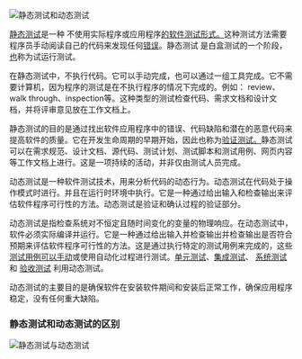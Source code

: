 ![静态测试和动态测试](https://toolsqa.com/gallery/Software%20testing/1.static%20testing%20and%20dynamic%20testing.jpg)

[静态测试](https://toolsqa.com/software-testing/static-testing/)是一种 不使用实际程序或应用程序[的软件测试形式。](https://toolsqa.com/software-testing/software-testing/)这种测试方法需要程序员手动阅读自己的代码来发现任何[错误](https://toolsqa.com/software-testing/difference-between-error-mistake-fault-bug-failure-defect/)。静态测试 是白盒测试的一个阶段，[也](https://toolsqa.com/software-testing/white-box-testing/)称为试运行测试。

在静态测试中，不执行代码。它可以手动完成，也可以通过一组工具完成。它不需要计算机，因为程序的测试是在不执行程序的情况下完成的。例如： review、walk through、inspection等。这种类型的测试检查代码、需求文档和设计文档，并将评审意见放在工作文档上。

静态测试的目的是通过找出软件应用程序中的错误、代码缺陷和潜在的恶意代码来提高软件的质量。它在开发生命周期的早期开始，因此也称为[验证测试。](https://toolsqa.com/software-testing/difference-between-verification-and-validation/)静态测试可以在需求规范、设计文档、源代码、测试计划、测试脚本和测试用例、网页内容等工作文档上进行。这是一项持续的活动，并非仅由测试人员完成。

动态测试是一种软件测试技术，用来分析代码的动态行为。动态测试在代码处于操作模式时进行。并且在运行时环境中执行。它是一种通过给出输入和检查输出来评估软件程序可行性的方法。动态测试是验证和确认过程的验证部分。

动态测试是指检查系统对不恒定且随时间变化的变量的物理响应。在动态测试中，软件必须实际编译并运行。它是一种通过给出输入并检查输出并检查输出是否符合预期来评估软件程序可行性的方法。这是通过执行特定的测试用例来完成的，这些[测试用例可以手动](https://toolsqa.com/software-testing/manual-testing/)或使用自动化过程进行测试。[单元测试](https://toolsqa.com/software-testing/unit-testing/)、[集成测试](https://toolsqa.com/software-testing/integration-testing/)、 [系统测试](https://toolsqa.com/software-testing/istqb/system-testing/)和 [验收测试](https://toolsqa.com/software-testing/user-acceptance-testing-uat/) 利用动态测试。

动态测试的主要目的是确保软件在安装软件期间和安装后正常工作，确保应用程序稳定，没有任何重大缺陷。

### 静态测试和动态测试的区别

![静态测试与动态测试](https://toolsqa.com/gallery/Software%20testing/2.static%20testing%20vs%20dynamic%20testing.png)